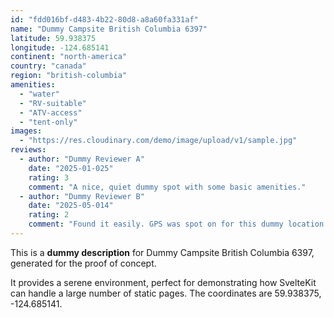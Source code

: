 ```yaml
---
id: "fdd016bf-d483-4b22-80d8-a8a60fa331af"
name: "Dummy Campsite British Columbia 6397"
latitude: 59.938375
longitude: -124.685141
continent: "north-america"
country: "canada"
region: "british-columbia"
amenities:
  - "water"
  - "RV-suitable"
  - "ATV-access"
  - "tent-only"
images:
  - "https://res.cloudinary.com/demo/image/upload/v1/sample.jpg"
reviews:
  - author: "Dummy Reviewer A"
    date: "2025-01-025"
    rating: 3
    comment: "A nice, quiet dummy spot with some basic amenities."
  - author: "Dummy Reviewer B"
    date: "2025-05-014"
    rating: 2
    comment: "Found it easily. GPS was spot on for this dummy location."
---
```


This is a **dummy description** for Dummy Campsite British Columbia 6397, generated for the proof of concept.

It provides a serene environment, perfect for demonstrating how SvelteKit can handle a large number of static pages. The coordinates are 59.938375, -124.685141.
